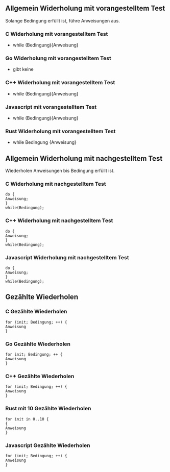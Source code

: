 ## Allgemein Widerholung mit vorangestelltem Test

Solange Bedingung erfüllt ist, führe Anweisungen aus.

### C Widerholung mit vorangestelltem Test

* while (Bedingung){Anweisung}

### Go Widerholung mit vorangestelltem Test

* gibt keine

### C++ Widerholung mit vorangestelltem Test

* while (Bedingung){Anweisung}





### Javascript mit vorangestelltem Test

* while (Bedingung){Anweisung}




### Rust  Widerholung mit vorangestelltem Test

* while Bedingung {Anweisung}

## Allgemein Widerholung mit nachgestelltem Test

Wiederholen Anweisungen bis Bedingung erfüllt ist.

### C Widerholung mit nachgestelltem Test
```
do {
Anweisung;
} 
while(Bedingung);
```

### C++ Widerholung mit nachgestelltem Test
```
do {
Anweisung;
} 
while(Bedingung);
```

### Javascript Widerholung mit nachgestelltem Test
```
do {
Anweisung;
} 
while(Bedingung);
```


## Gezählte Wiederholen


### C Gezählte Wiederholen

```
for (init; Bedingung; ++) {
Anweisung
} 
```

### Go Gezählte Wiederholen

```
for init; Bedingung; ++ {
Anweisung
} 
```
### C++ Gezählte Wiederholen

```
for (init; Bedingung; ++) {
Anweisung
} 
```


### Rust mit 10 Gezählte Wiederholen
```
for init in 0..10 {
{
Anweisung
}
```


### Javascript Gezählte Wiederholen
```
for (init; Bedingung; ++) {
Anweisung
} 
```



